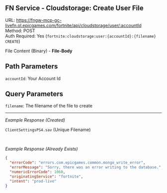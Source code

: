 ## FN Service - Cloudstorage: Create User File

URL: https://fngw-mcp-gc-livefn.ol.epicgames.com/fortnite/api/cloudstorage/user/:accountId \
Method: POST \
Auth Required: Yes (`fortnite:cloudstorage:user:{accountId}:{filename} CREATE`)

File Content (Binary) - **File-Body**

## Path Parameters

`accountId`: Your Account Id

## Query Parameters

`filename`: The filename of the file to create

---

_Example Response (Created)_

`ClientSettingsPS4.sav` (Unique Filename)

<br/>

_Example Response (Already Exists)_

```json
{
  "errorCode": "errors.com.epicgames.common.mongo_write_error",
  "errorMessage": "Sorry, there was an error writing to the database.",
  "numericErrorCode": 1060,
  "originatingService": "fortnite",
  "intent": "prod-live"
}
```
